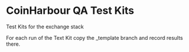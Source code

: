 # CoinHarbour QA Test Kits

Test Kits for the exchange stack

For each run of the Text Kit copy the _template branch and record results there.

